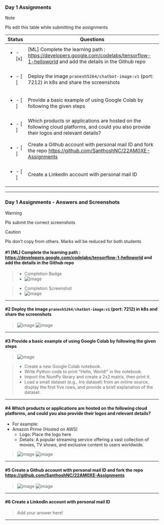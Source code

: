 ### Day 1 Assignments

> [!NOTE]
> Pls edit this table while submitting the assignments

| Status         | Questions     | 
|----------------|---------------|
| <ul><li>- [x] </li></ul> | [ML] Complete the learning path : https://developers.google.com/codelabs/tensorflow-1-helloworld and add the details in the Github repo |
| <ul><li>- [ ] </li></ul> | Deploy the image `pranesh5264/chatbot-image:v1` (port: 7212) in k8s and share the screenshots |
| <ul><li>- [ ] </li></ul> | Provide a basic example of using Google Colab by following the given steps  |
| <ul><li>- [ ] </li></ul> | Which products or applications are hosted on the following cloud platforms, and could you also provide their logos and relevant details?  |
| <ul><li>- [ ] </li></ul> | Create a Github account with personal mail ID and fork the repo https://github.com/SanthoshNC/22AM0XE-Assignments  |
| <ul><li>- [ ] </li></ul> | Create a LinkedIn account with personal mail ID  |


***

### Day 1 Assignments - Answers and Screenshots

> [!WARNING]
> Pls submit the correct screenshots

> [!CAUTION]
> Pls don't copy from others. Marks will be reduced for both students

#### #1 [ML] Complete the learning path : https://developers.google.com/codelabs/tensorflow-1-helloworld and add the details in the Github repo

> - Completion Badge
> - ![image](https://github.com/user-attachments/assets/d6c71601-2cee-4568-8986-0eeaf922b379)

> - Completion Screenshot
> - ![image](https://github.com/user-attachments/assets/d2cf131c-0f15-4183-ad7c-db0b2d7ef834)


***

#### #2 Deploy the image `pranesh5264/chatbot-image:v1` (port: 7212) in k8s and share the screenshots
> ![image](https://github.com/user-attachments/assets/b138c0d4-f6e2-4c46-876c-d4b94c494411)
> ![image](https://github.com/user-attachments/assets/b1d6c75d-e191-4b2c-82ab-70201e0e19ff)



***

#### #3 Provide a basic example of using Google Colab by following the given steps
> ![image](https://github.com/user-attachments/assets/1dbf2d3e-2db2-4658-b34e-69ad7d515362)

> - Create a new Google Colab notebook.
> - Write Python code to print "Hello, World!" in the notebook.
> - Import the NumPy library and create a 2x2 matrix, then print it.
> - Load a small dataset (e.g., Iris dataset) from an online source, display the first five rows, and provide a brief explanation of the dataset.

***

#### #4 Which products or applications are hosted on the following cloud platforms, and could you also provide their logos and relevant details? 
- For example:
- Amazon Prime (Hosted on AWS)
  - Logo: Place the logo here
  - Details: A popular streaming service offering a vast collection of movies, TV shows, and exclusive content to users worldwide.

> ![image](https://github.com/user-attachments/assets/d88b1068-1a05-411d-a106-477bbd367694)
![image](https://github.com/user-attachments/assets/61a3c9c8-bba1-4c6d-8965-a38267bb77fe)


***

#### #5 Create a Github account with personal mail ID and fork the repo https://github.com/SanthoshNC/22AM0XE-Assignments
> ![image](https://github.com/user-attachments/assets/131afceb-9c10-447f-a03f-1fd70f1f430c)
> ![image](https://github.com/user-attachments/assets/9a48e19f-9576-4989-8ff7-5b91efeefab9)



***

#### #6 Create a LinkedIn account with personal mail ID
> Add your answer here!

***
